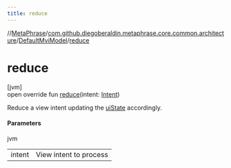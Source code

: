 ```yaml
---
title: reduce
---
```

//[MetaPhrase](../../../index.html)/[com.github.diegoberaldin.metaphrase.core.common.architecture](../index.html)/[DefaultMviModel](index.html)/[reduce](reduce.html)



# reduce



[jvm]\
open override fun [reduce](reduce.html)(intent: [Intent](index.html))



Reduce a view intent updating the [uiState](ui-state.html) accordingly.



#### Parameters


jvm

| | |
|---|---|
| intent | View intent to process |




